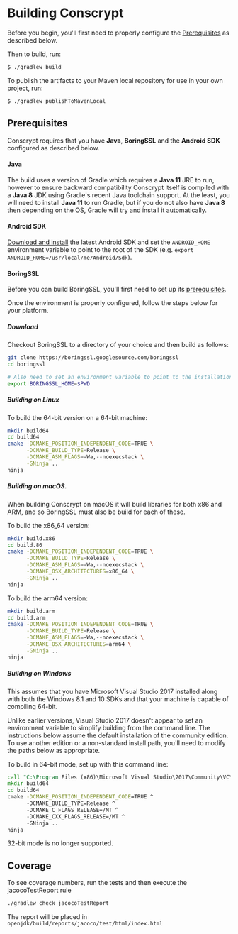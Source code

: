 Building Conscrypt
==================

Before you begin, you'll first need to properly configure the [Prerequisites](#Prerequisites) as
described below.

Then to build, run:

```bash
$ ./gradlew build
```

To publish the artifacts to your Maven local repository for use in your own project, run:

```bash
$ ./gradlew publishToMavenLocal
```

Prerequisites
-------------
Conscrypt requires that you have __Java__, __BoringSSL__ and the __Android SDK__ configured as
described below.

#### Java
The build uses a version of Gradle which requires a __Java 11__ JRE to run, however to ensure 
backward compatibility Conscrypt itself is compiled with a __Java 8__ JDK using Gradle's
recent Java toolchain support.  At the least, you will need to install __Java 11__ to run 
Gradle, but if you do not also have __Java 8__ then depending on the OS, Gradle will
try and install it automatically.

#### Android SDK
[Download and install](https://developer.android.com/studio/install.html) the latest Android SDK
and set the `ANDROID_HOME` environment variable to point to the root of the SDK
(e.g. `export ANDROID_HOME=/usr/local/me/Android/Sdk`).

#### BoringSSL
Before you can build BoringSSL, you'll first need to set up its
[prerequisites](https://boringssl.googlesource.com/boringssl/+/HEAD/BUILDING.md#Build-Prerequisites).

Once the environment is properly configured, follow the steps below for your platform.

##### Download
Checkout BoringSSL to a directory of your choice and then build as follows:

```bash
git clone https://boringssl.googlesource.com/boringssl
cd boringssl

# Also need to set an environment variable to point to the installation location.
export BORINGSSL_HOME=$PWD
```

##### Building on Linux
To build the 64-bit version on a 64-bit machine:
```bash
mkdir build64
cd build64
cmake -DCMAKE_POSITION_INDEPENDENT_CODE=TRUE \
      -DCMAKE_BUILD_TYPE=Release \
      -DCMAKE_ASM_FLAGS=-Wa,--noexecstack \
      -GNinja ..
ninja
```

##### Building on macOS.
When building Conscrypt on macOS it will build libraries for both x86 and ARM, and so BoringSSL
must also be build for each of these.

To build the x86_64 version:
```bash
mkdir build.x86
cd build.86
cmake -DCMAKE_POSITION_INDEPENDENT_CODE=TRUE \
      -DCMAKE_BUILD_TYPE=Release \
      -DCMAKE_ASM_FLAGS=-Wa,--noexecstack \
      -DCMAKE_OSX_ARCHITECTURES=x86_64 \
      -GNinja ..
ninja
```

To build the arm64 version:
```bash
mkdir build.arm
cd build.arm
cmake -DCMAKE_POSITION_INDEPENDENT_CODE=TRUE \
      -DCMAKE_BUILD_TYPE=Release \
      -DCMAKE_ASM_FLAGS=-Wa,--noexecstack \
      -DCMAKE_OSX_ARCHITECTURES=arm64 \
      -GNinja ..
ninja
```


##### Building on Windows
This assumes that you have Microsoft Visual Studio 2017 installed along
with both the Windows 8.1 and 10 SDKs and that your machine is capable of
compiling 64-bit.

Unlike earlier versions, Visual Studio 2017 doesn't appear to set an
environment variable to simplify building from the command line. The
instructions below assume the default installation of the community
edition. To use another edition or a non-standard install path, you'll
need to modify the paths below as appropriate.

To build in 64-bit mode, set up with this command line:

```bat
call "C:\Program Files (x86)\Microsoft Visual Studio\2017\Community\VC\Auxiliary\Build\vcvarsall.bat" x86_amd64
mkdir build64
cd build64
cmake -DCMAKE_POSITION_INDEPENDENT_CODE=TRUE ^
      -DCMAKE_BUILD_TYPE=Release ^
      -DCMAKE_C_FLAGS_RELEASE=/MT ^
      -DCMAKE_CXX_FLAGS_RELEASE=/MT ^
      -GNinja ..
ninja
```

32-bit mode is no longer supported.

Coverage
--------
To see coverage numbers, run the tests and then execute the jacocoTestReport rule

```bash
./gradlew check jacocoTestReport
```

The report will be placed in `openjdk/build/reports/jacoco/test/html/index.html`
